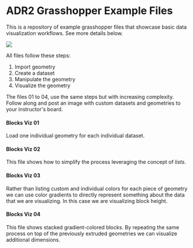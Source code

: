 # ADR2 Grasshopper Example Files

This is a repository of example grasshopper files that showcase basic data visualization workflows.
See more details below.

![](gifs/Gif-2021-19-12-13-19-27.gif)

All files follow these steps:
1. Import geometry
2. Create a dataset
3. Manipulate the geometry
4. Visualize the geometry

The files 01 to 04, use the same steps but with increasing complexity.
Follow along and post an image with custom datasets and geometries to your instructor's board.

#### Blocks Viz 01
Load one individual geometry for each individual dataset.

#### Blocks Viz 02
This file shows how to simplify the process leveraging the concept of *lists*.

#### Blocks Viz 03
Rather than listing custom and individual colors for each piece of geometry we
can use color gradients to directly represent something about the data that
we are visualizing. In this case we are visualizing block height.

#### Blocks Viz 04
This file shows stacked gradient-colored blocks. By repeating the same process on top of
the previously extruded geometries we can
visualize additional dimensions.